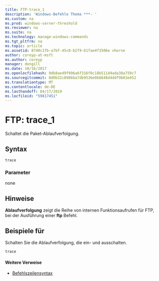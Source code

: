 ```yaml
---
title: FTP-trace_1
description: 'Windows-Befehle Thema ***- '
ms.custom: na
ms.prod: windows-server-threshold
ms.reviewer: na
ms.suite: na
ms.technology: manage-windows-commands
ms.tgt_pltfrm: na
ms.topic: article
ms.assetid: 8740c1fb-a7bf-45c8-b2f9-61fae4f3506e vhorne
author: coreyp-at-msft
ms.author: coreyp
manager: dongill
ms.date: 10/16/2017
ms.openlocfilehash: 9db8ae49f996a6f316f0c18b51149ada38a759c7
ms.sourcegitcommit: 0d0b32c8986ba7db9536e0b8648d4ddf9b03e452
ms.translationtype: MT
ms.contentlocale: de-DE
ms.lasthandoff: 04/17/2019
ms.locfileid: "59817451"
---
```

# <a name="ftp-trace1"></a>FTP: trace_1



Schaltet die Paket-Ablaufverfolgung.

## <a name="syntax"></a>Syntax

```
trace
```

### <a name="parameters"></a>Parameter

none

## <a name="remarks"></a>Hinweise

**Ablaufverfolgung** zeigt die Reihe von internen Funktionsaufrufen für FTP, bei der Ausführung einer **ftp** Befehl.

## <a name="BKMK_Examples"></a>Beispiele für

Schalten Sie die Ablaufverfolgung, die ein- und ausschalten.
```
trace
```

#### <a name="additional-references"></a>Weitere Verweise

-   [Befehlszeilensyntax](command-line-syntax-key.md)